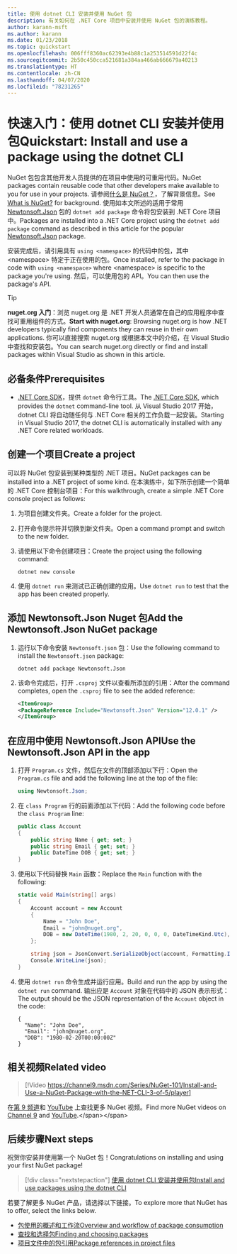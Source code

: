 ```yaml
---
title: 使用 dotnet CLI 安装并使用 NuGet 包
description: 有关如何在 .NET Core 项目中安装并使用 NuGet 包的演练教程。
author: karann-msft
ms.author: karann
ms.date: 01/23/2018
ms.topic: quickstart
ms.openlocfilehash: 006fff8360ac62393e4b88c1a253514591d22f4c
ms.sourcegitcommit: 2b50c450cca521681a384aa466ab666679a40213
ms.translationtype: HT
ms.contentlocale: zh-CN
ms.lasthandoff: 04/07/2020
ms.locfileid: "78231265"
---
```

# <a name="quickstart-install-and-use-a-package-using-the-dotnet-cli"></a><span data-ttu-id="e7ee0-103">快速入门：使用 dotnet CLI 安装并使用包</span><span class="sxs-lookup"><span data-stu-id="e7ee0-103">Quickstart: Install and use a package using the dotnet CLI</span></span>

<span data-ttu-id="e7ee0-104">NuGet 包包含其他开发人员提供的在项目中使用的可重用代码。</span><span class="sxs-lookup"><span data-stu-id="e7ee0-104">NuGet packages contain reusable code that other developers make available to you for use in your projects.</span></span> <span data-ttu-id="e7ee0-105">请参阅[什么是 NuGet？](../What-is-NuGet.md)，了解背景信息。</span><span class="sxs-lookup"><span data-stu-id="e7ee0-105">See [What is NuGet?](../What-is-NuGet.md) for background.</span></span> <span data-ttu-id="e7ee0-106">使用如本文所述的适用于常用 [Newtonsoft.Json](https://www.nuget.org/packages/Newtonsoft.Json/) 包的 `dotnet add package` 命令将包安装到 .NET Core 项目中。</span><span class="sxs-lookup"><span data-stu-id="e7ee0-106">Packages are installed into a .NET Core project using the `dotnet add package` command as described in this article for the popular [Newtonsoft.Json](https://www.nuget.org/packages/Newtonsoft.Json/) package.</span></span>

<span data-ttu-id="e7ee0-107">安装完成后，请引用具有 `using <namespace>` 的代码中的包，其中 \<namespace\> 特定于正在使用的包。</span><span class="sxs-lookup"><span data-stu-id="e7ee0-107">Once installed, refer to the package in code with `using <namespace>` where \<namespace\> is specific to the package you're using.</span></span> <span data-ttu-id="e7ee0-108">然后，可以使用包的 API。</span><span class="sxs-lookup"><span data-stu-id="e7ee0-108">You can then use the package's API.</span></span>

> [!Tip]
> <span data-ttu-id="e7ee0-109">**nuget.org 入门**：浏览 nuget.org 是 .NET 开发人员通常在自己的应用程序中查找可重用组件的方式。</span><span class="sxs-lookup"><span data-stu-id="e7ee0-109">**Start with nuget.org**: Browsing nuget.org is how .NET developers typically find components they can reuse in their own applications.</span></span> <span data-ttu-id="e7ee0-110">你可以直接搜索 nuget.org 或根据本文中的介绍，在 Visual Studio 中查找和安装包。</span><span class="sxs-lookup"><span data-stu-id="e7ee0-110">You can search nuget.org directly or find and install packages within Visual Studio as shown in this article.</span></span>

## <a name="prerequisites"></a><span data-ttu-id="e7ee0-111">必备条件</span><span class="sxs-lookup"><span data-stu-id="e7ee0-111">Prerequisites</span></span>

- <span data-ttu-id="e7ee0-112">[.NET Core SDK](https://www.microsoft.com/net/download/)，提供 `dotnet` 命令行工具。</span><span class="sxs-lookup"><span data-stu-id="e7ee0-112">The [.NET Core SDK](https://www.microsoft.com/net/download/), which provides the `dotnet` command-line tool.</span></span> <span data-ttu-id="e7ee0-113">从 Visual Studio 2017 开始，dotnet CLI 将自动随任何与 .NET Core 相关的工作负载一起安装。</span><span class="sxs-lookup"><span data-stu-id="e7ee0-113">Starting in Visual Studio 2017, the dotnet CLI is automatically installed with any .NET Core related workloads.</span></span>

## <a name="create-a-project"></a><span data-ttu-id="e7ee0-114">创建一个项目</span><span class="sxs-lookup"><span data-stu-id="e7ee0-114">Create a project</span></span>

<span data-ttu-id="e7ee0-115">可以将 NuGet 包安装到某种类型的 .NET 项目。</span><span class="sxs-lookup"><span data-stu-id="e7ee0-115">NuGet packages can be installed into a .NET project of some kind.</span></span> <span data-ttu-id="e7ee0-116">在本演练中，如下所示创建一个简单的 .NET Core 控制台项目：</span><span class="sxs-lookup"><span data-stu-id="e7ee0-116">For this walkthrough, create a simple .NET Core console project as follows:</span></span>

1. <span data-ttu-id="e7ee0-117">为项目创建文件夹。</span><span class="sxs-lookup"><span data-stu-id="e7ee0-117">Create a folder for the project.</span></span>

1. <span data-ttu-id="e7ee0-118">打开命令提示符并切换到新文件夹。</span><span class="sxs-lookup"><span data-stu-id="e7ee0-118">Open a command prompt and switch to the new folder.</span></span>

1. <span data-ttu-id="e7ee0-119">请使用以下命令创建项目：</span><span class="sxs-lookup"><span data-stu-id="e7ee0-119">Create the project using the following command:</span></span>

    ```dotnetcli
    dotnet new console
    ```

1. <span data-ttu-id="e7ee0-120">使用 `dotnet run` 来测试已正确创建的应用。</span><span class="sxs-lookup"><span data-stu-id="e7ee0-120">Use `dotnet run` to test that the app has been created properly.</span></span>

## <a name="add-the-newtonsoftjson-nuget-package"></a><span data-ttu-id="e7ee0-121">添加 Newtonsoft.Json Nuget 包</span><span class="sxs-lookup"><span data-stu-id="e7ee0-121">Add the Newtonsoft.Json NuGet package</span></span>

1. <span data-ttu-id="e7ee0-122">运行以下命令安装 `Newtonsoft.json` 包：</span><span class="sxs-lookup"><span data-stu-id="e7ee0-122">Use the following command to install the `Newtonsoft.json` package:</span></span>

    ```dotnetcli
    dotnet add package Newtonsoft.Json
    ```

2. <span data-ttu-id="e7ee0-123">该命令完成后，打开 `.csproj` 文件以查看所添加的引用：</span><span class="sxs-lookup"><span data-stu-id="e7ee0-123">After the command completes, open the `.csproj` file to see the added reference:</span></span>

    ```xml
   <ItemGroup>
    <PackageReference Include="Newtonsoft.Json" Version="12.0.1" />
   </ItemGroup>
    ```

## <a name="use-the-newtonsoftjson-api-in-the-app"></a><span data-ttu-id="e7ee0-124">在应用中使用 Newtonsoft.Json API</span><span class="sxs-lookup"><span data-stu-id="e7ee0-124">Use the Newtonsoft.Json API in the app</span></span>

1. <span data-ttu-id="e7ee0-125">打开 `Program.cs` 文件，然后在文件的顶部添加以下行：</span><span class="sxs-lookup"><span data-stu-id="e7ee0-125">Open the `Program.cs` file and add the following line at the top of the file:</span></span>

    ```cs
    using Newtonsoft.Json;
    ```

1. <span data-ttu-id="e7ee0-126">在 `class Program` 行的前面添加以下代码：</span><span class="sxs-lookup"><span data-stu-id="e7ee0-126">Add the following code before the `class Program` line:</span></span>

    ```cs
    public class Account
    {
        public string Name { get; set; }
        public string Email { get; set; }
        public DateTime DOB { get; set; }
    }
    ```

1. <span data-ttu-id="e7ee0-127">使用以下代码替换 `Main` 函数：</span><span class="sxs-lookup"><span data-stu-id="e7ee0-127">Replace the `Main` function with the following:</span></span>

    ```cs
    static void Main(string[] args)
    {
        Account account = new Account
        {
            Name = "John Doe",
            Email = "john@nuget.org",
            DOB = new DateTime(1980, 2, 20, 0, 0, 0, DateTimeKind.Utc),
        };

        string json = JsonConvert.SerializeObject(account, Formatting.Indented);
        Console.WriteLine(json);
    }
    ```

1. <span data-ttu-id="e7ee0-128">使用 `dotnet run` 命令生成并运行应用。</span><span class="sxs-lookup"><span data-stu-id="e7ee0-128">Build and run the app by using the `dotnet run` command.</span></span> <span data-ttu-id="e7ee0-129">输出应是 `Account` 对象在代码中的 JSON 表示形式：</span><span class="sxs-lookup"><span data-stu-id="e7ee0-129">The output should be the JSON representation of the `Account` object in the code:</span></span>

    ```output
    {
      "Name": "John Doe",
      "Email": "john@nuget.org",
      "DOB": "1980-02-20T00:00:00Z"
    }
    ```
## <a name="related-video"></a><span data-ttu-id="e7ee0-130">相关视频</span><span class="sxs-lookup"><span data-stu-id="e7ee0-130">Related video</span></span>

> [!Video https://channel9.msdn.com/Series/NuGet-101/Install-and-Use-a-NuGet-Package-with-the-NET-CLI-3-of-5/player]

<span data-ttu-id="e7ee0-131">在[第 9 频道](https://channel9.msdn.com/Series/NuGet-101)和 [YouTube](https://www.youtube.com/playlist?list=PLdo4fOcmZ0oVLvfkFk8O9h6v2Dcdh2bh_) 上查找更多 NuGet 视频。</span><span class="sxs-lookup"><span data-stu-id="e7ee0-131">Find more NuGet videos on [Channel 9](https://channel9.msdn.com/Series/NuGet-101) and [YouTube](https://www.youtube.com/playlist?list=PLdo4fOcmZ0oVLvfkFk8O9h6v2Dcdh2bh_).</span></span>

## <a name="next-steps"></a><span data-ttu-id="e7ee0-132">后续步骤</span><span class="sxs-lookup"><span data-stu-id="e7ee0-132">Next steps</span></span>

<span data-ttu-id="e7ee0-133">祝贺你安装并使用第一个 NuGet 包！</span><span class="sxs-lookup"><span data-stu-id="e7ee0-133">Congratulations on installing and using your first NuGet package!</span></span>

> [!div class="nextstepaction"]
> [<span data-ttu-id="e7ee0-134">使用 dotnet CLI 安装并使用包</span><span class="sxs-lookup"><span data-stu-id="e7ee0-134">Install and use packages using the dotnet CLI</span></span>](../consume-packages/install-use-packages-dotnet-cli.md)

<span data-ttu-id="e7ee0-135">若要了解更多 NuGet 产品，请选择以下链接。</span><span class="sxs-lookup"><span data-stu-id="e7ee0-135">To explore more that NuGet has to offer, select the links below.</span></span>

- [<span data-ttu-id="e7ee0-136">包使用的概述和工作流</span><span class="sxs-lookup"><span data-stu-id="e7ee0-136">Overview and workflow of package consumption</span></span>](../consume-packages/overview-and-workflow.md)
- [<span data-ttu-id="e7ee0-137">查找和选择包</span><span class="sxs-lookup"><span data-stu-id="e7ee0-137">Finding and choosing packages</span></span>](../consume-packages/finding-and-choosing-packages.md)
- [<span data-ttu-id="e7ee0-138">项目文件中的包引用</span><span class="sxs-lookup"><span data-stu-id="e7ee0-138">Package references in project files</span></span>](../consume-packages/package-references-in-project-files.md)
